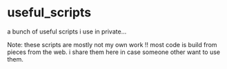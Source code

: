 useful_scripts
==============

a bunch of useful scripts i use in private...

Note: these scripts are mostly not my own work !! most code is build from pieces from the web.
i share them here in case someone other want to use them.  
